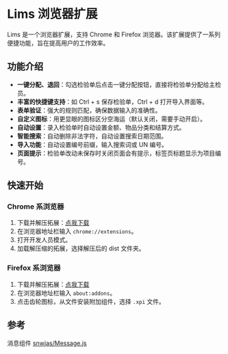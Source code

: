 # Lims 浏览器扩展

Lims 是一个浏览器扩展，支持 Chrome 和 Firefox 浏览器。该扩展提供了一系列便捷功能，旨在提高用户的工作效率。

## 功能介绍

- **一键分配、退回**：勾选检验单后点击一键分配按钮，直接将检验单分配给主检员。
- **丰富的快捷键支持**：如 Ctrl + s 保存检验单，Ctrl + d 打开导入界面等。
- **表单验证**：强大的规则匹配，确保数据输入的准确性。
- **自定义图标**：用更显眼的图标区分空海运（默认关闭，需要手动开启）。
- **自动设置**：录入检验单时自动设置金额、物品分类和结算方式。
- **智能搜索**：自动删除非法字符，自动设置搜索日期范围。
- **导入功能**：自动设置编号前缀，输入搜索词或 UN 编号。
- **页面提示**：检验单改动未保存时关闭页面会有提示，标签页标题显示为项目编号。

## 快速开始

### Chrome 系浏览器

1. 下载并解压拓展：[点我下载](https://ghp.ci/https://github.com/initialencounter/chrome-extensions/releases/download/v1.8.9/lims-v1.8.9.chrome.zip)
2. 在浏览器地址栏输入 `chrome://extensions`。
3. 打开开发人员模式。
4. 加载解压缩的拓展，选择解压后的 dist 文件夹。

### Firefox 系浏览器

1. 下载并解压拓展：[点我下载](https://ghp.ci/https://github.com/initialencounter/chrome-extensions/releases/download/v1.8.9/lims-v1.8.9.firefox.xpi)
2. 在浏览器地址栏输入 `about:addons`。
3. 点击齿轮图标，从文件安装附加组件，选择 `.xpi` 文件。

## 参考

消息组件 [snwjas/Message.js](https://github.com/snwjas/Message.js)
